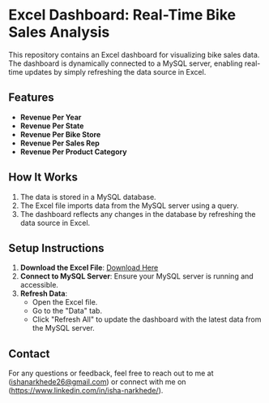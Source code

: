 # Excel Dashboard: Real-Time Bike Sales Analysis

This repository contains an Excel dashboard for visualizing bike sales data. The dashboard is dynamically connected to a MySQL server, enabling real-time updates by simply refreshing the data source in Excel.

## Features

- **Revenue Per Year**
- **Revenue Per State**
- **Revenue Per Bike Store**
- **Revenue Per Sales Rep**
- **Revenue Per Product Category**

## How It Works

1. The data is stored in a MySQL database.
2. The Excel file imports data from the MySQL server using a query.
3. The dashboard reflects any changes in the database by refreshing the data source in Excel.

## Setup Instructions

1. **Download the Excel File**: [Download Here](./your_excel_file.xlsx)
2. **Connect to MySQL Server**: Ensure your MySQL server is running and accessible.
3. **Refresh Data**:
   - Open the Excel file.
   - Go to the "Data" tab.
   - Click "Refresh All" to update the dashboard with the latest data from the MySQL server.

## Contact

For any questions or feedback, feel free to reach out to me at (ishanarkhede26@gmail.com) or connect with me on (https://www.linkedin.com/in/isha-narkhede/).

